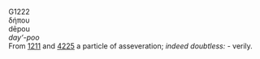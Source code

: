 G1222  
δήπου  
dēpou  
*day‘-poo*  
From [1211](g1211) and [4225](g4225) a particle of asseveration;
*indeed* *doubtless:* - verily.  
